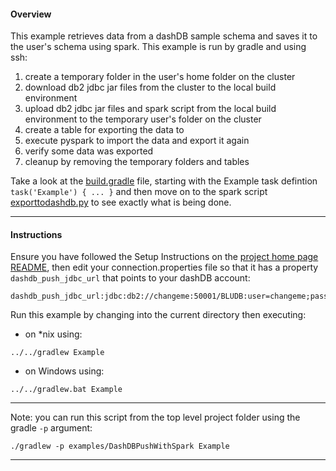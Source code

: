 #### Overview

This example retrieves data from a dashDB sample schema and saves it to the user's schema using spark.  This example is run by gradle and using ssh:

 1. create a temporary folder in the user's home folder on the cluster
 1. download db2 jdbc jar files from the cluster to the local build environment
 2. upload db2 jdbc jar files and spark script from the local build environment to the temporary user's folder on the cluster
 3. create a table for exporting the data to
 4. execute pyspark to import the data and export it again
 5. verify some data was exported
 6. cleanup by removing the temporary folders and tables

Take a look at the [build.gradle](./build.gradle) file, starting with the Example task defintion `task('Example') { ... }`  and then move on to the spark script [exporttodashdb.py](./exporttodashdb.py) to see exactly what is being done.

*********************************************************************
#### Instructions

Ensure you have followed the Setup Instructions on the [project home page README](https://github.com/snowch/biginsight-examples), then edit your connection.properties file so that it has a property `dashdb_push_jdbc_url` that points to your dashDB account:

```
dashdb_push_jdbc_url:jdbc:db2://changeme:50001/BLUDB:user=changeme;password=changeme;sslConnection=true;
```

Run this example by changing into the current directory then executing:

- on *nix using:

```
../../gradlew Example
```

- on Windows using:

```
../../gradlew.bat Example
```

*********************************************************************

Note: you can run this script from the top level project folder using the gradle `-p` argument:

```
./gradlew -p examples/DashDBPushWithSpark Example
```
*********************************************************************
